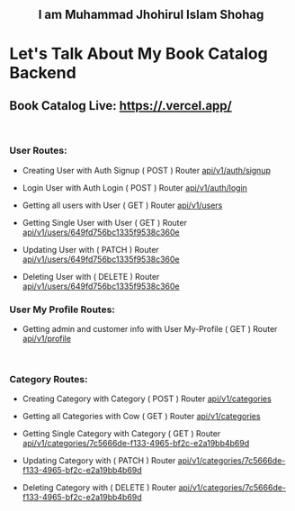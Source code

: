 <h2 align="center">I am Muhammad Jhohirul Islam Shohag</h2>

# Let's Talk About My Book Catalog Backend

## Book Catalog Live: [https://.vercel.app/](https://.vercel.app/)

<br>

### User Routes:

- Creating User with Auth Signup ( POST ) Router [api/v1/auth/signup](https://.vercel.app/api/v1/auth/signup)

- Login User with Auth Login ( POST ) Router [api/v1/auth/login](https://.vercel.app/api/v1/auth/login)

- Getting all users with User ( GET ) Router [api/v1/users](https://.vercel.app/api/v1/users)

- Getting Single User with User ( GET ) Router [api/v1/users/649fd756bc1335f9538c360e](https://.vercel.app/api/v1/users/6491e5290e379761d0bbc45a)

- Updating User with ( PATCH ) Router [api/v1/users/649fd756bc1335f9538c360e](https://.vercel.app/api/v1/users/6491e5290e379761d0bbc45a)

- Deleting User with ( DELETE ) Router [api/v1/users/649fd756bc1335f9538c360e](https://.vercel.app/api/v1/users/6491e5290e379761d0bbc45a)
  <br>

### User My Profile Routes:

- Getting admin and customer info with User My-Profile ( GET ) Router [api/v1/profile](https://authentication2-phi.vercel.app/api/v1/users/my-profile)

  <br>

### Category Routes:

- Creating Category with Category ( POST ) Router [api/v1/categories](https://authentication2-phi.vercel.app/api/v1/cows)

- Getting all Categories with Cow ( GET ) Router [api/v1/categories](https://authentication2-phi.vercel.app/api/v1/cows)

- Getting Single Category with Category ( GET ) Router [api/v1/categories/7c5666de-f133-4965-bf2c-e2a19bb4b69d](https://authentication2-phi.vercel.app/api/v1/cows/648f54a113dff37a10ae460a)

- Updating Category with ( PATCH ) Router [api/v1/categories/7c5666de-f133-4965-bf2c-e2a19bb4b69d](https://authentication2-phi.vercel.app/api/v1/cows/648e6f19aad52f3477406717)

- Deleting Category with ( DELETE ) Router [api/v1/categories/7c5666de-f133-4965-bf2c-e2a19bb4b69d](https://authentication2-phi.vercel.app/api/v1/cows/648e6f7c886169dd566c50a4)
  <br>

